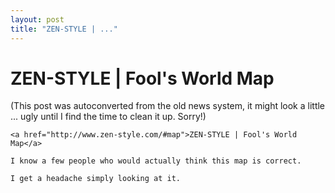 ```yaml
---
layout: post
title: "ZEN-STYLE | ..."
---
```

<h1>ZEN-STYLE | Fool's World Map</h1>
(This post was autoconverted from the old news system,
it might look a little ... ugly until I find the time
to clean it up.
Sorry!)

    <a href="http://www.zen-style.com/#map">ZEN-STYLE | Fool's World Map</a>
    
    I know a few people who would actually think this map is correct.
    
    I get a headache simply looking at it.
    
    

